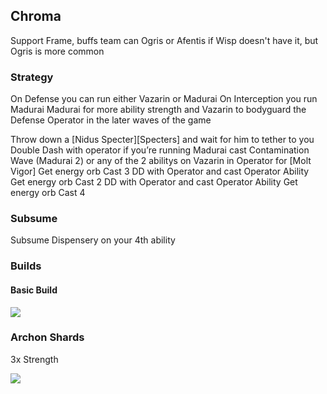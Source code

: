 ## Chroma 
Support Frame, buffs team can Ogris or Afentis if Wisp doesn't have it, but Ogris is more common

### Strategy
On Defense you can run either Vazarin or Madurai
On Interception you run Madurai
Madurai for more ability strength and Vazarin to bodyguard the Defense Operator in the later waves of the game

Throw down a [Nidus Specter][Specters] and wait for him to tether to you
Double Dash with operator if you’re running Madurai cast Contamination Wave (Madurai 2) or any of the 2 abilitys on Vazarin in Operator for [Molt Vigor]
Get energy orb
Cast 3
DD with Operator and cast Operator Ability
Get energy orb
Cast 2
DD with Operator and cast Operator Ability
Get energy orb
Cast 4

### Subsume 
Subsume Dispensery on your 4th ability

### Builds
#### Basic Build
![](media/builds_chroma.png)

### Archon Shards

3x Strength

![](media/shards_chroma.png)